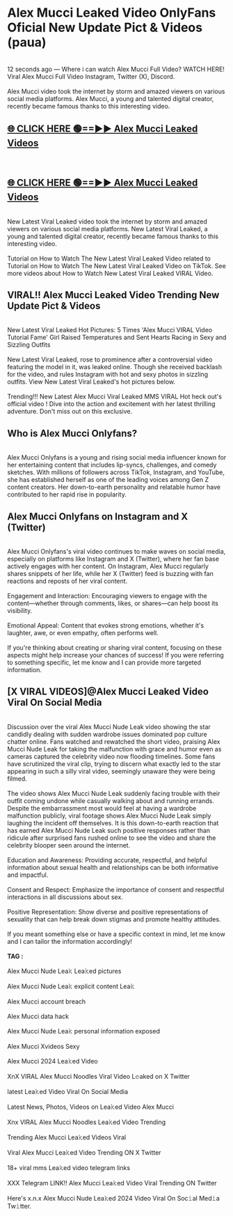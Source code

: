 # Alex Mucci Leaked Video OnlyFans Oficial New Update Pict & Videos (paua)
<br>
12 seconds ago — Where i can watch Alex Mucci Full Video? WATCH HERE! Viral Alex Mucci Full Video Instagram, Twitter (X), Discord.
<br><br>
Alex Mucci video took the internet by storm and amazed viewers on various social media platforms. Alex Mucci, a young and talented digital creator, recently became famous thanks to this interesting video.
<br>
<h2><a href="https://play.trustnlinepharmacy.us?title=Alex_Mucci">🌐 CLICK HERE 🟢==►► Alex Mucci Leaked Videos</a></h2>
<br>
<h2><a href="https://play.trustnlinepharmacy.us?title=Alex_Mucci">🌐 CLICK HERE 🟢==►► Alex Mucci Leaked Videos</a></h2>
<br>
New Latest Viral Leaked video took the internet by storm and amazed viewers on various social media platforms. New Latest Viral Leaked, a young and talented digital creator, recently became famous thanks to this interesting video.
<br><br>
Tutorial on How to Watch The New Latest Viral Leaked Video related to Tutorial on How to Watch The New Latest Viral Leaked Video on TikTok. See more videos about How to Watch New Latest Viral Leaked VIRAL Video.
<br>
<h2>VIRAL!! Alex Mucci Leaked Video Trending New Update Pict & Videos</h2>
<br>
New Latest Viral Leaked Hot Pictures: 5 Times 'Alex Mucci VIRAL Video Tutorial Fame' Girl Raised Temperatures and Sent Hearts Racing in Sexy and Sizzling Outfits
<br><br>
New Latest Viral Leaked, rose to prominence after a controversial video featuring the model in it, was leaked online. Though she received backlash for the video, and rules Instagram with hot and sexy photos in sizzling outfits. View New Latest Viral Leaked's hot pictures below.
<br><br>
Trending!!! New Latest Alex Mucci Viral Leaked MMS VIRAL Hot heck out's official video ! Dive into the action and excitement with her latest thrilling adventure. Don't miss out on this exclusive.
<br>
<h2>Who is Alex Mucci Onlyfans?</h2>
<br>
Alex Mucci Onlyfans is a young and rising social media influencer known for her entertaining content that includes lip-syncs, challenges, and comedy sketches. With millions of followers across TikTok, Instagram, and YouTube, she has established herself as one of the leading voices among Gen Z content creators. Her down-to-earth personality and relatable humor have contributed to her rapid rise in popularity.
<br>
<h2>Alex Mucci Onlyfans on Instagram and X (Twitter)</h2>
<br>
Alex Mucci Onlyfans's viral video continues to make waves on social media, especially on platforms like Instagram and X (Twitter), where her fan base actively engages with her content. On Instagram, Alex Mucci regularly shares snippets of her life, while her X (Twitter) feed is buzzing with fan reactions and reposts of her viral content.
<br><br>
Engagement and Interaction: Encouraging viewers to engage with the content—whether through comments, likes, or shares—can help boost its visibility.
<br><br>
Emotional Appeal: Content that evokes strong emotions, whether it's laughter, awe, or even empathy, often performs well.
<br><br>
If you're thinking about creating or sharing viral content, focusing on these aspects might help increase your chances of success! If you were referring to something specific, let me know and I can provide more targeted information.
<br>
<h2>[X VIRAL VIDEOS]@Alex Mucci Leaked Video Viral On Social Media</h2>
<br>
Discussion over the viral Alex Mucci Nude Leak video showing the star candidly dealing with sudden wardrobe issues dominated pop culture chatter online. Fans watched and rewatched the short video, praising Alex Mucci Nude Leak for taking the malfunction with grace and humor even as cameras captured the celebrity video now flooding timelines. Some fans have scrutinized the viral clip, trying to discern what exactly led to the star appearing in such a silly viral video, seemingly unaware they were being filmed.
<br><br>
The video shows Alex Mucci Nude Leak suddenly facing trouble with their outfit coming undone while casually walking about and running errands. Despite the embarrassment most would feel at having a wardrobe malfunction publicly, viral footage shows Alex Mucci Nude Leak simply laughing the incident off themselves. It is this down-to-earth reaction that has earned Alex Mucci Nude Leak such positive responses rather than ridicule after surprised fans rushed online to see the video and share the celebrity blooper seen around the internet.
<br><br>
Education and Awareness: Providing accurate, respectful, and helpful information about sexual health and relationships can be both informative and impactful.
<br><br>
Consent and Respect: Emphasize the importance of consent and respectful interactions in all discussions about sex.
<br><br>
Positive Representation: Show diverse and positive representations of sexuality that can help break down stigmas and promote healthy attitudes.
<br><br>
If you meant something else or have a specific context in mind, let me know and I can tailor the information accordingly!
<br><br>
<strong>TAG :</strong>
<br><br>
Alex Mucci Nude Lea𝚔 Lea𝚔ed pictures
<br><br>
Alex Mucci Nude Lea𝚔 explicit content Lea𝚔
<br><br>
Alex Mucci account breach
<br><br>
Alex Mucci data hack
<br><br>
Alex Mucci Nude Lea𝚔 personal information exposed
<br><br>
Alex Mucci Xvideos Sexy
<br><br>
Alex Mucci 2024 Lea𝚔ed Video
<br><br>
XnX VIRAL Alex Mucci Noodles Viral Video L𝚎aked on X Twitter
<br><br>
latest Lea𝚔ed Video Viral On Social Media
<br><br>
Latest News, Photos, Videos on Lea𝚔ed Video Alex Mucci
<br><br>
Xnx VIRAL Alex Mucci Noodles Lea𝚔ed Video Trending
<br><br>
Trending Alex Mucci Lea𝚔ed Videos Viral
<br><br>
Viral Alex Mucci Lea𝚔ed Video Trending ON X Twitter
<br><br>
18+ viral mms Lea𝚔ed video telegram links
<br><br>
XXX Telegram LINK!! Alex Mucci Lea𝚔ed Video Viral Trending ON Twitter
<br><br>
Here's x.n.x Alex Mucci Nude Lea𝚔ed 2024 Video Viral On Soc𝚒al Med𝚒a Tw𝚒tter.